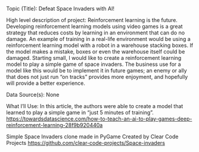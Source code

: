 Topic (Title):
Defeat Space Invaders with AI!

High level description of project: 
Reinforcement learning is the future. Developing reinforcement learning models using video games is a great strategy that reduces costs by learning in an environment that can do no damage. An example of training in a real-life environment would be using a reinforcement learning model with a robot in a warehouse stacking boxes. If the model makes a mistake, boxes or even the warehouse itself could be damaged. Starting small, I would like to create a reinforcement learning model to play a simple game of space invaders. The business use for a model like this would be to implement it in future games; an enemy or ally that does not just run “on tracks” provides more enjoyment, and hopefully will provide a better experience.

Data Source(s): 
None

What I’ll Use:
In this article, the authors were able to create a model that learned to play a simple game in “just 5 minutes of training”.
https://towardsdatascience.com/how-to-teach-an-ai-to-play-games-deep-reinforcement-learning-28f9b920440a

Simple Space Invaders clone made in PyGame
Created by Clear Code Projects
https://github.com/clear-code-projects/Space-invaders
